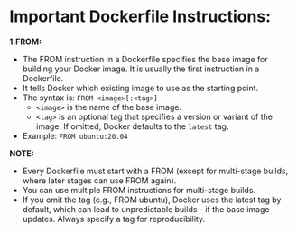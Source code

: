 # **Important Dockerfile Instructions:**

**1.FROM:**

- The FROM instruction in a Dockerfile specifies the base image for building your Docker image. It is usually the first 
  instruction in a Dockerfile.
- It tells Docker which existing image to use as the starting point.
- The syntax is: `FROM <image>[:<tag>]`
  - `<image>` is the name of the base image.
  - `<tag>` is an optional tag that specifies a version or variant of the image. If omitted, Docker defaults to the `latest` tag.
- Example: `FROM ubuntu:20.04`


**NOTE:**
- Every Dockerfile must start with a FROM (except for multi-stage builds, where later stages can use FROM again).
- You can use multiple FROM instructions for multi-stage builds.
- If you omit the tag (e.g., FROM ubuntu), Docker uses the latest tag by default, which can lead to unpredictable builds - if the base image updates. Always specify a tag for reproducibility.